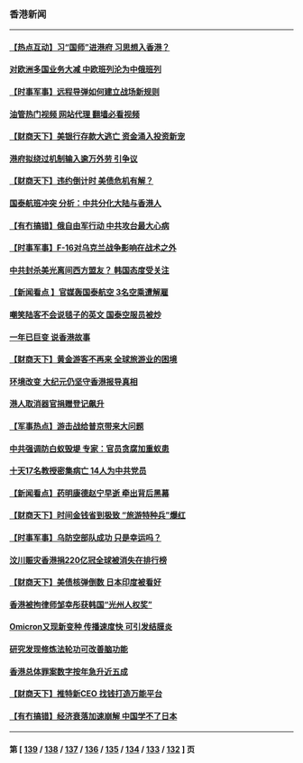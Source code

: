 ### 香港新闻
---
#### [【热点互动】习“国师”进港府 习思想入香港？](../../pages/ncid1349362/n14006201.md?05301645) 
#### [对欧洲多国业务大减 中欧班列沦为中俄班列](../../pages/ncid1349362/n14005813.md?05301645) 
#### [【时事军事】远程导弹如何建立战场新规则](../../pages/ncid1349362/n14005284.md?05301645) 
#### [油管热门视频 网站代理 翻墙必看视频](http://138.2.39.72:81/youtube.html?epic-marker?05301645)
#### [【财商天下】美银行存款大逃亡 资金涌入投资新宠](../../pages/ncid1349362/n14005094.md?05301645) 
#### [港府拟绕过机制输入逾万外劳 引争议](../../pages/ncid1349362/n14004676.md?05301645) 
#### [【财商天下】违约倒计时 美债危机有解？](../../pages/ncid1349362/n14004036.md?05301645) 
#### [国泰航班冲突 分析：中共分化大陆与香港人](../../pages/ncid1349362/n14003777.md?05301645) 
#### [【有冇搞错】俄自由军行动 中共攻台最大心病](../../pages/ncid1349362/n14003670.md?05301645) 
#### [【时事军事】F-16对乌克兰战争影响在战术之外](../../pages/ncid1349362/n14003679.md?05301645) 
#### [中共封杀美光离间西方盟友？ 韩国态度受关注](../../pages/ncid1349362/n14003746.md?05301645) 
#### [【新闻看点 】官媒轰国泰航空 3名空乘遭解雇](../../pages/ncid1349362/n14003202.md?05301645) 
#### [嘲笑陆客不会说毯子的英文 国泰空服员被炒](../../pages/ncid1349362/n14002872.md?05301645) 
#### [一年已巨变 说香港故事](../../pages/ncid1349362/n14003092.md?05301645) 
#### [【财商天下】黄金游客不再来 全球旅游业的困境](../../pages/ncid1349362/n14002692.md?05301645) 
#### [环境改变 大纪元仍坚守香港报导真相](../../pages/ncid1349362/n14002643.md?05301645) 
#### [港人取消器官捐赠登记飙升](../../pages/ncid1349362/n14002572.md?05301645) 
#### [【军事热点】游击战给普京带来大问题](../../pages/ncid1349362/n14002411.md?05301645) 
#### [中共强调防白蚁毁堤 专家：官员贪腐加重蚁患](../../pages/ncid1349362/n14001634.md?05301645) 
#### [十天17名教授密集病亡 14人为中共党员](../../pages/ncid1349362/n14001654.md?05301645) 
#### [【新闻看点】药明康德赵宁早逝 牵出背后黑幕](../../pages/ncid1349362/n14001061.md?05301645) 
#### [【财商天下】时间金钱省到极致 “旅游特种兵”爆红](../../pages/ncid1349362/n14000964.md?05301645) 
#### [【时事军事】乌防空部队成功 只是幸运吗？](../../pages/ncid1349362/n14000734.md?05301645) 
#### [汶川赈灾香港捐220亿冠全球被消失在排行榜](../../pages/ncid1349362/n14000873.md?05301645) 
#### [【财商天下】美债核弹倒数 日本印度被看好](../../pages/ncid1349362/n14000559.md?05301645) 
#### [香港被拘律师邹幸彤获韩国“光州人权奖”](../../pages/ncid1349362/n14000119.md?05301645) 
#### [Omicron又现新变种 传播速度快 可引发结膜炎](../../pages/ncid1349362/n13999987.md?05301645) 
#### [研究发现修炼法轮功可改善脑功能](../../pages/ncid1349362/n13999975.md?05301645) 
#### [香港总体罪案数字按年急升近五成](../../pages/ncid1349362/n13999969.md?05301645) 
#### [【财商天下】推特新CEO 找钱打造万能平台](../../pages/ncid1349362/n13999869.md?05301645) 
#### [【有冇搞错】经济衰落加速崩解 中国学不了日本](../../pages/ncid1349362/n13999518.md?05301645) 

---
#### 第 [ [139](./139.md?05301645) / [138](./138.md?05301645) / [137](./137.md?05301645) / [136](./136.md?05301645) / [135](./135.md?05301645) / [134](./134.md?05301645) / [133](./133.md?05301645) / [132](./132.md?05301645) ] 页
